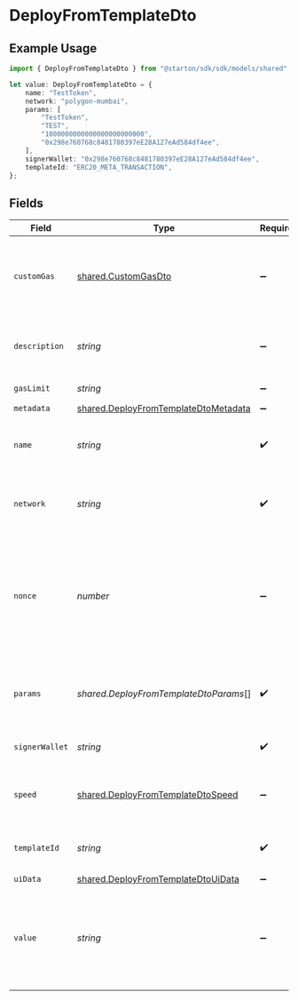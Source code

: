 # DeployFromTemplateDto

## Example Usage

```typescript
import { DeployFromTemplateDto } from "@starton/sdk/sdk/models/shared";

let value: DeployFromTemplateDto = {
    name: "TestToken",
    network: "polygon-mumbai",
    params: [
        "TestToken",
        "TEST",
        "1000000000000000000000000",
        "0x298e760768c8481780397eE28A127eAd584df4ee",
    ],
    signerWallet: "0x298e760768c8481780397eE28A127eAd584df4ee",
    templateId: "ERC20_META_TRANSACTION",
};
```

## Fields

| Field                                                                                               | Type                                                                                                | Required                                                                                            | Description                                                                                         | Example                                                                                             |
| --------------------------------------------------------------------------------------------------- | --------------------------------------------------------------------------------------------------- | --------------------------------------------------------------------------------------------------- | --------------------------------------------------------------------------------------------------- | --------------------------------------------------------------------------------------------------- |
| `customGas`                                                                                         | [shared.CustomGasDto](../../../sdk/models/shared/customgasdto.md)                                   | :heavy_minus_sign:                                                                                  | Custom gas settings for deploy transaction, will be used if speed set to custom                     |                                                                                                     |
| `description`                                                                                       | *string*                                                                                            | :heavy_minus_sign:                                                                                  | Contract description on Starton database (off-chain).                                               |                                                                                                     |
| `gasLimit`                                                                                          | *string*                                                                                            | :heavy_minus_sign:                                                                                  | Optional gas limit                                                                                  |                                                                                                     |
| `metadata`                                                                                          | [shared.DeployFromTemplateDtoMetadata](../../../sdk/models/shared/deployfromtemplatedtometadata.md) | :heavy_minus_sign:                                                                                  | N/A                                                                                                 |                                                                                                     |
| `name`                                                                                              | *string*                                                                                            | :heavy_check_mark:                                                                                  | Contract name on Starton database (off-chain).                                                      | TestToken                                                                                           |
| `network`                                                                                           | *string*                                                                                            | :heavy_check_mark:                                                                                  | Network of the smart contract you want to deploy.                                                   | polygon-mumbai                                                                                      |
| `nonce`                                                                                             | *number*                                                                                            | :heavy_minus_sign:                                                                                  | Nonce manual setting, if nonce referenced, Starton relayer will not automaticly assign nonce.       |                                                                                                     |
| `params`                                                                                            | *shared.DeployFromTemplateDtoParams*[]                                                              | :heavy_check_mark:                                                                                  | Smart contract constructor parameters.                                                              | [<br/>"TestToken",<br/>"TEST",<br/>"1000000000000000000000000",<br/>"0x298e760768c8481780397eE28A127eAd584df4ee"<br/>] |
| `signerWallet`                                                                                      | *string*                                                                                            | :heavy_check_mark:                                                                                  | Signer wallet of the transaction.                                                                   | 0x298e760768c8481780397eE28A127eAd584df4ee                                                          |
| `speed`                                                                                             | [shared.DeployFromTemplateDtoSpeed](../../../sdk/models/shared/deployfromtemplatedtospeed.md)       | :heavy_minus_sign:                                                                                  | Gas Speed, by default on average, could be set at custom.                                           |                                                                                                     |
| `templateId`                                                                                        | *string*                                                                                            | :heavy_check_mark:                                                                                  | Starton Library template to deploy.                                                                 | ERC20_META_TRANSACTION                                                                              |
| `uiData`                                                                                            | [shared.DeployFromTemplateDtoUiData](../../../sdk/models/shared/deployfromtemplatedtouidata.md)     | :heavy_minus_sign:                                                                                  | N/A                                                                                                 |                                                                                                     |
| `value`                                                                                             | *string*                                                                                            | :heavy_minus_sign:                                                                                  | If you want to put value in your smart contract deployment (Example: payable constructor)           |                                                                                                     |
